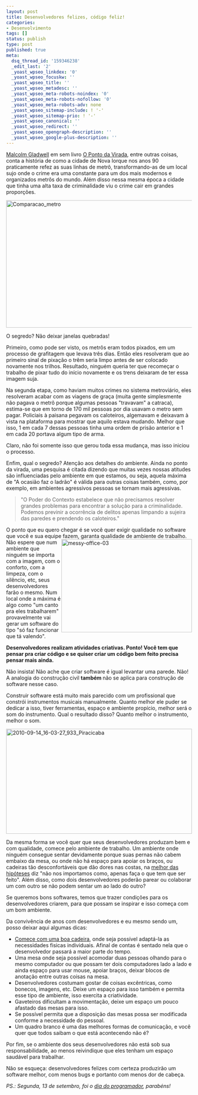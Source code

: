 ```yaml
---
layout: post
title: Desenvolvedores felizes, código feliz!
categories:
- Desenvolvimento
tags: []
status: publish
type: post
published: true
meta:
  dsq_thread_id: '159346238'
  _edit_last: '2'
  _yoast_wpseo_linkdex: '0'
  _yoast_wpseo_focuskw: ''
  _yoast_wpseo_title: ''
  _yoast_wpseo_metadesc: ''
  _yoast_wpseo_meta-robots-noindex: '0'
  _yoast_wpseo_meta-robots-nofollow: '0'
  _yoast_wpseo_meta-robots-adv: none
  _yoast_wpseo_sitemap-include: ! '-'
  _yoast_wpseo_sitemap-prio: ! '-'
  _yoast_wpseo_canonical: ''
  _yoast_wpseo_redirect: ''
  _yoast_wpseo_opengraph-description: ''
  _yoast_wpseo_google-plus-description: ''
---
```

<a href="http://www.gladwell.com/" target="_blank">Malcolm Gladwell</a> em sem livro <a href="http://www.submarino.com.br/produto/1/21542774/ponto+da+virada,+o" target="_blank">O Ponto da Virada</a>, entre outras coisas, conta a história de como a cidade de Nova Iorque nos anos 90 praticamente refez as suas linhas de metrô, transformando-as de um local sujo onde o crime era uma constante para um dos mais modernos e organizados metrôs do mundo. Além disso nessa mesma época a cidade que tinha uma alta taxa de criminalidade viu o crime cair em grandes proporções.

<a href="http://templecoding.com/wp-content/uploads/2010/09/Comparacao_metro_2.png"><img style="border-width: 0px; display: block; float: none; margin-left: auto; margin-right: auto;" title="Comparacao_metro" src="http://templecoding.com/wp-content/uploads/2010/09/Comparacao_metro_thumb.png" border="0" alt="Comparacao_metro" width="552" height="346" /></a>

O segredo? Não deixar janelas quebradas!

Primeiro, como pode ser visto, os metrôs eram todos pixados, em um processo de grafitagem que levava três dias. Então eles resolveram que ao primeiro sinal de pixação o trêm seria limpo antes de ser colocado novamente nos trilhos. Resultado, ninguém queria ter que recomeçar o trabalho de pixar tudo do início novamente e os trens deixaram de ter essa imagem suja.

Na segunda etapa, como haviam muitos crimes no sistema metroviário, eles resolveram acabar com as viagens de graça (muita gente simplesmente não pagava o metrô porque algumas pessoas "travavam" a catraca), estima-se que em torno de 170 mil pessoas por dia usavam o metro sem pagar. Policiais à paisana pegavam os caloteiros, algemavam e deixavam à vista na plataforma para mostrar que aquilo estava mudando. Melhor que isso, 1 em cada 7 dessas pessoas tinha uma ordem de prisão anterior e 1 em cada 20 portava algum tipo de arma.

Claro, não foi somente isso que gerou toda essa mudança, mas isso iniciou o processo.

Enfim, qual o segredo? Atenção aos detalhes do ambiente. Ainda no ponto da virada, uma pesquisa é citada dizendo que muitas vezes nossas atitudes são influenciadas pelo ambiente em que estamos, ou seja, aquela máxima de "A ocasião faz o ladrão" é válida para outras coisas também, como, por exemplo, em ambientes agressivos pessoas se tornam mais agressivas.
<blockquote>"O Poder do Contexto estabelece que não precisamos resolver grandes problemas para encontrar a solução para a criminalidade. Podemos previnir a ocorrência de delitos apenas limpando a sujeira das paredes e prendendo os caloteiros."</blockquote>
O ponto que eu quero chegar é se você quer exigir qualidade no software que você e sua equipe fazem,<a href="http://templecoding.com/wp-content/uploads/2010/09/messy-office-03_4.jpg"><img style="border-width: 0px; display: inline; margin-left: 0px; margin-right: 0px;" title="messy-office-03" src="http://templecoding.com/wp-content/uploads/2010/09/messy-office-03_thumb_1.jpg" border="0" alt="messy-office-03" width="354" height="253" align="right" /></a> garanta qualidade de ambiente de trabalho. Não espere que num ambiente que ninguém se importa com a imagem, com o conforto, com a limpeza, com o silêncio, etc, seus desenvolvedores farão o mesmo. Num local onde a máxima é algo como "um canto pra eles trabalharem" provavelmente vai gerar um software do tipo "só faz funcionar que tá valendo".

<strong>Desenvolvedores realizam atividades criativas. Ponto! Você tem que pensar pra criar código e se quiser criar um código bem feito precisa pensar mais ainda. </strong>

Não insista! Não ache que criar software é igual levantar uma parede. Não! A analogia do construção civil <strong>também </strong>não se aplica para construção de software nesse caso.

Construir software está muito mais parecido com um profissional que constrói instrumentos musicais manualmente. Quanto melhor ele puder se dedicar a isso, tiver ferramentas, espaço e ambiente propício, melhor será o som do instrumento. Qual o resultado disso? Quanto melhor o instrumento, melhor o som.

<a href="http://templecoding.com/wp-content/uploads/2010/09/2010-09-14_16-03-27_933_Piracicaba_2.jpg"><img style="border-width: 0px; display: block; float: none; margin-left: auto; margin-right: auto;" title="2010-09-14_16-03-27_933_Piracicaba" src="http://templecoding.com/wp-content/uploads/2010/09/2010-09-14_16-03-27_933_Piracicaba_thumb.jpg" border="0" alt="2010-09-14_16-03-27_933_Piracicaba" width="504" height="285" /></a>

Da mesma forma se você quer que seus desenvolvedores produzam bem e com qualidade, comece pelo ambiente de trabalho. Um ambiente onde ninguém consegue sentar devidamente porque suas pernas não cabem embaixo da mesa, ou onde não há espaço para apoiar os braços, ou cadeiras tão desconfortáveis que dão dores nas costas, na <span style="text-decoration: underline;">melhor das hipóteses</span> diz "não nos importamos como, apenas faça o que tem que ser feito". Além disso, como dois desenvolvedores poderão parear ou colaborar um com outro se não podem sentar um ao lado do outro?

Se queremos bons softwares, temos que trazer condições para os desenvolvedores criarem, para que possam se inspirar e isso começa com um bom ambiente.

Da convivência de anos com desenvolvedores e eu mesmo sendo um, posso deixar aqui algumas dicas:
<ul>
	<li><a href="http://en.wikipedia.org/wiki/Aeron_chair" target="_blank">Comece com uma boa cadeira</a>, onde seja possível adaptá-la as necessidades fisicas individuais. Afinal de contas é sentado nela que o desenvolvedor passará a maior parte do tempo.</li>
	<li>Uma mesa onde seja possível acomodar duas pessoas olhando para o mesmo computador ou que possam ter dois computadores lado a lado e ainda espaço para usar mouse, apoiar braços, deixar blocos de anotação entre outras coisas na mesa.</li>
	<li>Desenvolvedores costumam gostar de coisas excêntricas, como bonecos, imagens, etc. Deixe um espaço para isso também e permita esse tipo de ambiente, isso exercita a criatividade.</li>
	<li>Gaveteiros dificultam a movimentação, deixe um espaço um pouco afastado das mesas para isso.</li>
	<li>Se possível permita que a disposição das mesas possa ser modificada conforme a necessidade do pessoal.</li>
	<li>Um quadro branco é uma das melhores formas de comunicação, e você quer que todos saibam o que está acontecendo não é?</li>
</ul>
Por fim, se o ambiente dos seus desenvolvedores não está sob sua responsabilidade, ao menos reivindique que eles tenham um espaço saudável para trabalhar.

Não se esqueça: desenvolvedores felizes com certeza produzirão um software melhor, com menos bugs e portanto com menos dor de cabeça.

<em>PS.: Segunda, 13 de setembro, foi o <a href="http://pt.wikipedia.org/wiki/Dia_do_Programador" target="_blank">dia do programador</a>, parabéns!</em>
